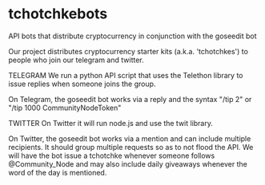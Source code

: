 # tchotchkebots
API bots that distribute cryptocurrency in conjunction with the goseedit bot


Our project distributes cryptocurrency starter kits (a.k.a. 'tchotchkes') to people who join our telegram and twitter. 


TELEGRAM
We run a python API script that uses the Telethon library to issue replies when someone joins the group. 

On Telegram, the goseedit bot works via a reply and the syntax "/tip 2" or "/tip 1000 CommunityNodeToken"


TWITTER
On Twitter it will run node.js and use the twit library. 

On Twitter, the goseedit bot works via a mention and can include multiple recipients. It should group multiple requests so as to not flood the API. We will have the bot issue a tchotchke whenever someone follows @Community_Node and may also include daily giveaways whenever the word of the day is mentioned.